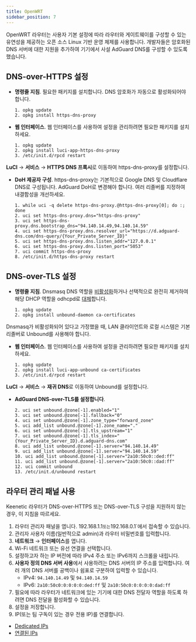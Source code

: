 ```yaml
---
title: OpenWRT
sidebar_position: 7
---
```


OpenWRT 라우터는 사용자 기본 설정에 따라 라우터와 게이트웨이를 구성할 수 있는 유연성을 제공하는 오픈 소스 Linux 기반 운영 체제를 사용합니다. 개발자들은 암호화된 DNS 서버에 대한 지원을 추가하여 기기에서 사설 AdGuard DNS를 구성할 수 있도록 했습니다.

## DNS-over-HTTPS 설정

- **명령줄 지침**. 필요한 패키지를 설치합니다. DNS 암호화가 자동으로 활성화되어야 합니다.

    ```# Install packages
    1. opkg update
    2. opkg install https-dns-proxy

    ```
- **웹 인터페이스**. 웹 인터페이스를 사용하여 설정을 관리하려면 필요한 패키지를 설치하세요.

    ```# Install packages
    1. opkg update
    2. opkg install luci-app-https-dns-proxy
    3. /etc/init.d/rpcd restart
    ```

**LuCI** → **서비스** → **HTTPS DNS 프록시**로 이동하여 https-dns-proxy를 설정합니다.

- **DoH 제공자 구성**. https-dns-proxy는 기본적으로 Google DNS 및 Cloudflare DNS로 구성됩니다. AdGuard DoH로 변경해야 합니다. 여러 리졸버를 지정하여 내결함성을 개선하세요.

    ```# Configure DoH provider
    1. while uci -q delete https-dns-proxy.@https-dns-proxy[0]; do :; done
    2. uci set https-dns-proxy.dns="https-dns-proxy"
    3. uci set https-dns-proxy.dns.bootstrap_dns="94.140.14.49,94.140.14.59"
    4. uci set https-dns-proxy.dns.resolver_url="https://d.adguard-dns.com/dns-query/{Your_Private_Server_ID}"
    5. uci set https-dns-proxy.dns.listen_addr="127.0.0.1"
    6. uci set https-dns-proxy.dns.listen_port="5053"
    7. uci commit https-dns-proxy
    8. /etc/init.d/https-dns-proxy restart
    ```

## DNS-over-TLS 설정

- **명령줄 지침**. Dnsmasq DNS 역할을 [비활성화](https://openwrt.org/docs/guide-user/base-system/dhcp_configuration#disabling_dns_role)하거나 선택적으로 완전히 제거하여 해당 DHCP 역할을 odhcpd로 [대체](https://openwrt.org/docs/guide-user/base-system/dhcp_configuration#replacing_dnsmasq_with_odhcpd_and_unbound)합니다.

    ```# Install packages
    1. opkg update
    2. opkg install unbound-daemon ca-certificates
    ```

Dnsmasq가 비활성화되어 있다고 가정했을 때, LAN 클라이언트와 로컬 시스템은 기본 리졸버로 Unbound를 사용해야 합니다.

- **웹 인터페이스**. 웹 인터페이스를 사용하여 설정을 관리하려면 필요한 패키지를 설치하세요.

    ```# Install packages
    1. opkg update
    2. opkg install luci-app-unbound ca-certificates
    3. /etc/init.d/rpcd restart
    ```

**LuCI** → **서비스** → **재귀 DNS**로 이동하여 Unbound를 설정합니다.

- **AdGuard DNS-over-TLS를 설정합니다**.

    ```1. uci add unbound zone
    2. uci set unbound.@zone[-1].enabled="1"
    3. uci set unbound.@zone[-1].fallback="0"
    4. uci set unbound.@zone[-1].zone_type="forward_zone"
    5. uci add_list unbound.@zone[-1].zone_name="."
    6. uci set unbound.@zone[-1].tls_upstream="1"
    7. uci set unbound.@zone[-1].tls_index="{Your_Private_Server_ID}.d.adguard-dns.com"
    8. uci add_list unbound.@zone[-1].server="94.140.14.49"
    9. uci add_list unbound.@zone[-1].server="94.140.14.59"
    10. uci add_list unbound.@zone[-1].server="2a10:50c0::ded:ff"
    11. uci add_list unbound.@zone[-1].server="2a10:50c0::dad:ff"
    12. uci commit unbound
    13. /etc/init.d/unbound restart
    ```

## 라우터 관리 패널 사용

Keenetic 라우터가 DNS-over-HTTPS 또는 DNS-over-TLS 구성을 지원하지 않는 경우, 이 지침을 따르세요.

1. 라우터 관리자 패널을 엽니다. 192.168.1.1`또는`192.168.0.1\`에서 접속할 수 있습니다.
2. 관리자 사용자 이름(일반적으로 admin)과 라우터 비밀번호를 입력합니다.
3. **네트워크** → **인터페이스**를 엽니다.
4. Wi-Fi 네트워크 또는 유선 연결을 선택합니다.
5. 설정하고자 하는 IP 버전에 따라 IPv4 주소 또는 IPv6까지 스크롤을 내립니다.
6. **사용자 정의 DNS 서버 사용**에서 사용하려는 DNS 서버의 IP 주소를 입력합니다. 여러 개의 DNS 서버를 공백이나 쉼표로 구분하여 입력할 수 있습니다.
    - IPv4: `94.140.14.49` 및 `94.140.14.59`
    - IPv6: `2a10:50c0:0:0:0:0:ded:ff` 및 `2a10:50c0:0:0:0:0:dad:ff`
7. 필요에 따라 라우터가 네트워크에 있는 기기에 대한 DNS 전달자 역할을 하도록 하려면 DNS 전달을 활성화할 수 있습니다.
8. 설정을 저장합니다.
9. IP(또는 팀 구독이 있는 경우 전용 IP)를 연결합니다.

- [Dedicated IPs](/private-dns/connect-devices/other-options/dedicated-ip.md)
- [연결된 IPs](/private-dns/connect-devices/other-options/linked-ip.md)
